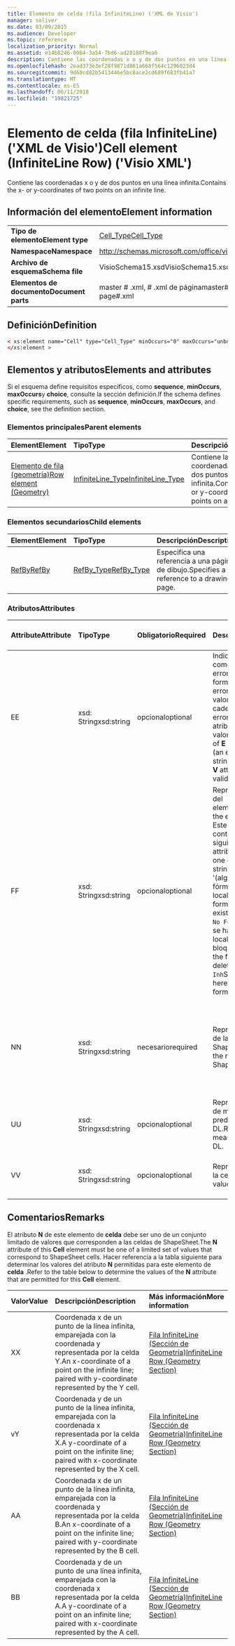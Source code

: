 ```yaml
---
title: Elemento de celda (fila InfiniteLine) ('XML de Visio')
manager: soliver
ms.date: 03/09/2015
ms.audience: Developer
ms.topic: reference
localization_priority: Normal
ms.assetid: e14b8246-0064-3a54-7bd6-ad28180f9ea6
description: Contiene las coordenadas x o y de dos puntos en una línea infinita.
ms.openlocfilehash: 2ead373e3ef28f9871d861a668f564c1296023d4
ms.sourcegitcommit: 9d60cd82b5413446e5bc8ace2cd689f683fb41a7
ms.translationtype: MT
ms.contentlocale: es-ES
ms.lasthandoff: 06/11/2018
ms.locfileid: "19821725"
---
```

# <a name="cell-element-infiniteline-row-visio-xml"></a><span data-ttu-id="24ce5-103">Elemento de celda (fila InfiniteLine) ('XML de Visio')</span><span class="sxs-lookup"><span data-stu-id="24ce5-103">Cell element (InfiniteLine Row) ('Visio XML')</span></span>

<span data-ttu-id="24ce5-104">Contiene las coordenadas x o y de dos puntos en una línea infinita.</span><span class="sxs-lookup"><span data-stu-id="24ce5-104">Contains the x- or y-coordinates of two points on an infinite line.</span></span>
  
## <a name="element-information"></a><span data-ttu-id="24ce5-105">Información del elemento</span><span class="sxs-lookup"><span data-stu-id="24ce5-105">Element information</span></span>

|||
|:-----|:-----|
|<span data-ttu-id="24ce5-106">**Tipo de elemento**</span><span class="sxs-lookup"><span data-stu-id="24ce5-106">**Element type**</span></span> <br/> |[<span data-ttu-id="24ce5-107">Cell_Type</span><span class="sxs-lookup"><span data-stu-id="24ce5-107">Cell_Type</span></span>](cell_type-complextypevisio-xml.md) <br/> |
|<span data-ttu-id="24ce5-108">**Namespace**</span><span class="sxs-lookup"><span data-stu-id="24ce5-108">**Namespace**</span></span> <br/> |http://schemas.microsoft.com/office/visio/2012/main  <br/> |
|<span data-ttu-id="24ce5-109">**Archivo de esquema**</span><span class="sxs-lookup"><span data-stu-id="24ce5-109">**Schema file**</span></span> <br/> |<span data-ttu-id="24ce5-110">VisioSchema15.xsd</span><span class="sxs-lookup"><span data-stu-id="24ce5-110">VisioSchema15.xsd</span></span>  <br/> |
|<span data-ttu-id="24ce5-111">**Elementos de documento**</span><span class="sxs-lookup"><span data-stu-id="24ce5-111">**Document parts**</span></span> <br/> |<span data-ttu-id="24ce5-112">master # .xml, # .xml de página</span><span class="sxs-lookup"><span data-stu-id="24ce5-112">master#.xml, page#.xml</span></span>  <br/> |
   
## <a name="definition"></a><span data-ttu-id="24ce5-113">Definición</span><span class="sxs-lookup"><span data-stu-id="24ce5-113">Definition</span></span>

```XML
< xs:element name="Cell" type="Cell_Type" minOccurs="0" maxOccurs="unbounded" >
</xs:element >
```

## <a name="elements-and-attributes"></a><span data-ttu-id="24ce5-114">Elementos y atributos</span><span class="sxs-lookup"><span data-stu-id="24ce5-114">Elements and attributes</span></span>

<span data-ttu-id="24ce5-115">Si el esquema define requisitos específicos, como **sequence**, **minOccurs**, **maxOccurs**y **choice**, consulte la sección definición.</span><span class="sxs-lookup"><span data-stu-id="24ce5-115">If the schema defines specific requirements, such as **sequence**, **minOccurs**, **maxOccurs**, and **choice**, see the definition section.</span></span> 
  
### <a name="parent-elements"></a><span data-ttu-id="24ce5-116">Elementos principales</span><span class="sxs-lookup"><span data-stu-id="24ce5-116">Parent elements</span></span>

|<span data-ttu-id="24ce5-117">**Element**</span><span class="sxs-lookup"><span data-stu-id="24ce5-117">**Element**</span></span>|<span data-ttu-id="24ce5-118">**Tipo**</span><span class="sxs-lookup"><span data-stu-id="24ce5-118">**Type**</span></span>|<span data-ttu-id="24ce5-119">**Descripción**</span><span class="sxs-lookup"><span data-stu-id="24ce5-119">**Description**</span></span>|
|:-----|:-----|:-----|
|[<span data-ttu-id="24ce5-120">Elemento de fila (geometría)</span><span class="sxs-lookup"><span data-stu-id="24ce5-120">Row element (Geometry)</span></span>](row-element-geometry-sectionvisio-xml.md) <br/> |[<span data-ttu-id="24ce5-121">InfiniteLine_Type</span><span class="sxs-lookup"><span data-stu-id="24ce5-121">InfiniteLine_Type</span></span>](infiniteline_type-complextypevisio-xml.md) <br/> |<span data-ttu-id="24ce5-122">Contiene las coordenadas x o y de dos puntos en una línea infinita.</span><span class="sxs-lookup"><span data-stu-id="24ce5-122">Contains the x- or y-coordinates of two points on an infinite line.</span></span>  <br/> |
   
### <a name="child-elements"></a><span data-ttu-id="24ce5-123">Elementos secundarios</span><span class="sxs-lookup"><span data-stu-id="24ce5-123">Child elements</span></span>

|<span data-ttu-id="24ce5-124">**Element**</span><span class="sxs-lookup"><span data-stu-id="24ce5-124">**Element**</span></span>|<span data-ttu-id="24ce5-125">**Tipo**</span><span class="sxs-lookup"><span data-stu-id="24ce5-125">**Type**</span></span>|<span data-ttu-id="24ce5-126">**Descripción**</span><span class="sxs-lookup"><span data-stu-id="24ce5-126">**Description**</span></span>|
|:-----|:-----|:-----|
|[<span data-ttu-id="24ce5-127">RefBy</span><span class="sxs-lookup"><span data-stu-id="24ce5-127">RefBy</span></span>](refby-element-cell_type-complextypevisio-xml.md) <br/> |[<span data-ttu-id="24ce5-128">RefBy_Type</span><span class="sxs-lookup"><span data-stu-id="24ce5-128">RefBy_Type</span></span>](refby_type-complextypevisio-xml.md) <br/> |<span data-ttu-id="24ce5-129">Especifica una referencia a una página de dibujo.</span><span class="sxs-lookup"><span data-stu-id="24ce5-129">Specifies a reference to a drawing page.</span></span>  <br/> |
   
### <a name="attributes"></a><span data-ttu-id="24ce5-130">Atributos</span><span class="sxs-lookup"><span data-stu-id="24ce5-130">Attributes</span></span>

|<span data-ttu-id="24ce5-131">**Attribute**</span><span class="sxs-lookup"><span data-stu-id="24ce5-131">**Attribute**</span></span>|<span data-ttu-id="24ce5-132">**Tipo**</span><span class="sxs-lookup"><span data-stu-id="24ce5-132">**Type**</span></span>|<span data-ttu-id="24ce5-133">**Obligatorio**</span><span class="sxs-lookup"><span data-stu-id="24ce5-133">**Required**</span></span>|<span data-ttu-id="24ce5-134">**Descripción**</span><span class="sxs-lookup"><span data-stu-id="24ce5-134">**Description**</span></span>|<span data-ttu-id="24ce5-135">**Valores posibles**</span><span class="sxs-lookup"><span data-stu-id="24ce5-135">**Possible values**</span></span>|
|:-----|:-----|:-----|:-----|:-----|
|<span data-ttu-id="24ce5-136">E</span><span class="sxs-lookup"><span data-stu-id="24ce5-136">E</span></span>  <br/> |<span data-ttu-id="24ce5-137">xsd: String</span><span class="sxs-lookup"><span data-stu-id="24ce5-137">xsd:string</span></span>  <br/> |<span data-ttu-id="24ce5-138">opcional</span><span class="sxs-lookup"><span data-stu-id="24ce5-138">optional</span></span>  <br/> |<span data-ttu-id="24ce5-139">Indica que la fórmula da como resultado un error.</span><span class="sxs-lookup"><span data-stu-id="24ce5-139">Indicates that the formula evaluates to an error.</span></span> <span data-ttu-id="24ce5-140">El valor de **E** es el valor actual (una cadena de mensaje de error); el valor del atributo **V** es el último valor válido.</span><span class="sxs-lookup"><span data-stu-id="24ce5-140">The value of **E** is the current value (an error message string); the value of the **V** attribute is the last valid value.</span></span>  <br/> |<span data-ttu-id="24ce5-141">Una cadena de mensaje de error.</span><span class="sxs-lookup"><span data-stu-id="24ce5-141">An error message string.</span></span>  <br/> |
|<span data-ttu-id="24ce5-142">F</span><span class="sxs-lookup"><span data-stu-id="24ce5-142">F</span></span>  <br/> |<span data-ttu-id="24ce5-143">xsd: String</span><span class="sxs-lookup"><span data-stu-id="24ce5-143">xsd:string</span></span>  <br/> |<span data-ttu-id="24ce5-144">opcional</span><span class="sxs-lookup"><span data-stu-id="24ce5-144">optional</span></span>  <br/> | <span data-ttu-id="24ce5-145">Representa la fórmula del elemento.</span><span class="sxs-lookup"><span data-stu-id="24ce5-145">Represents the element's formula.</span></span> <span data-ttu-id="24ce5-146">Este atributo puede contener uno de las siguientes cadenas:</span><span class="sxs-lookup"><span data-stu-id="24ce5-146">This attribute can contain one of the following strings:</span></span>  <br/>  <span data-ttu-id="24ce5-147">'(algunos fórmula)' Si la fórmula existe localmente</span><span class="sxs-lookup"><span data-stu-id="24ce5-147">'(some formula)' if the formula exists locally</span></span>  <br/>  <span data-ttu-id="24ce5-148">`No Formula`Si la fórmula se ha eliminado localmente o bloqueada</span><span class="sxs-lookup"><span data-stu-id="24ce5-148">`No Formula` if the formula is locally deleted or blocked</span></span>  <br/>  <span data-ttu-id="24ce5-149">`Inh`Si la fórmula es heredada.</span><span class="sxs-lookup"><span data-stu-id="24ce5-149">`Inh` if the formula is inherited.</span></span>  <br/> |<span data-ttu-id="24ce5-150">Una fórmula.</span><span class="sxs-lookup"><span data-stu-id="24ce5-150">A formula.</span></span>  <br/> |
|<span data-ttu-id="24ce5-151">N</span><span class="sxs-lookup"><span data-stu-id="24ce5-151">N</span></span>  <br/> |<span data-ttu-id="24ce5-152">xsd: String</span><span class="sxs-lookup"><span data-stu-id="24ce5-152">xsd:string</span></span>  <br/> |<span data-ttu-id="24ce5-153">necesario</span><span class="sxs-lookup"><span data-stu-id="24ce5-153">required</span></span>  <br/> |<span data-ttu-id="24ce5-154">Representa el nombre de la celda ShapeSheet.</span><span class="sxs-lookup"><span data-stu-id="24ce5-154">Represents the name of the ShapeSheet cell.</span></span>  <br/> |<span data-ttu-id="24ce5-155">El nombre de la celda ShapeSheet.</span><span class="sxs-lookup"><span data-stu-id="24ce5-155">The name of the ShapeSheet cell.</span></span>  <br/> <span data-ttu-id="24ce5-156">Vea la sección comentarios que aparece a continuación.</span><span class="sxs-lookup"><span data-stu-id="24ce5-156">See the Remarks section below.</span></span>  <br/> |
|<span data-ttu-id="24ce5-157">U</span><span class="sxs-lookup"><span data-stu-id="24ce5-157">U</span></span>  <br/> |<span data-ttu-id="24ce5-158">xsd: String</span><span class="sxs-lookup"><span data-stu-id="24ce5-158">xsd:string</span></span>  <br/> |<span data-ttu-id="24ce5-159">opcional</span><span class="sxs-lookup"><span data-stu-id="24ce5-159">optional</span></span>  <br/> |<span data-ttu-id="24ce5-160">Representa una unidad de medida, el valor predeterminado es DL.</span><span class="sxs-lookup"><span data-stu-id="24ce5-160">Represents a unit of measure The default is DL.</span></span>  <br/> |<span data-ttu-id="24ce5-161">Las unidades de la celda.</span><span class="sxs-lookup"><span data-stu-id="24ce5-161">The units of the cell.</span></span>  <br/> |
|<span data-ttu-id="24ce5-162">V</span><span class="sxs-lookup"><span data-stu-id="24ce5-162">V</span></span>  <br/> |<span data-ttu-id="24ce5-163">xsd: String</span><span class="sxs-lookup"><span data-stu-id="24ce5-163">xsd:string</span></span>  <br/> |<span data-ttu-id="24ce5-164">opcional</span><span class="sxs-lookup"><span data-stu-id="24ce5-164">optional</span></span>  <br/> |<span data-ttu-id="24ce5-165">Representa el valor de la celda.</span><span class="sxs-lookup"><span data-stu-id="24ce5-165">Represents the value of the cell.</span></span>  <br/> |<span data-ttu-id="24ce5-166">El valor de la celda ShapeSheet.</span><span class="sxs-lookup"><span data-stu-id="24ce5-166">The value of the ShapeSheet cell.</span></span>  <br/> |
   
## <a name="remarks"></a><span data-ttu-id="24ce5-167">Comentarios</span><span class="sxs-lookup"><span data-stu-id="24ce5-167">Remarks</span></span>

<span data-ttu-id="24ce5-168">El atributo **N** de este elemento de **celda** debe ser uno de un conjunto limitado de valores que corresponden a las celdas de ShapeSheet.</span><span class="sxs-lookup"><span data-stu-id="24ce5-168">The **N** attribute of this **Cell** element must be one of a limited set of values that correspond to ShapeSheet cells.</span></span> <span data-ttu-id="24ce5-169">Hacer referencia a la tabla siguiente para determinar los valores del atributo **N** permitidas para este elemento de **celda** .</span><span class="sxs-lookup"><span data-stu-id="24ce5-169">Refer to the table below to determine the values of the **N** attribute that are permitted for this **Cell** element.</span></span> 
  
|<span data-ttu-id="24ce5-170">**Valor**</span><span class="sxs-lookup"><span data-stu-id="24ce5-170">**Value**</span></span>|<span data-ttu-id="24ce5-171">**Descripción**</span><span class="sxs-lookup"><span data-stu-id="24ce5-171">**Description**</span></span>|<span data-ttu-id="24ce5-172">**Más información**</span><span class="sxs-lookup"><span data-stu-id="24ce5-172">**More information**</span></span>|
|:-----|:-----|:-----|
|<span data-ttu-id="24ce5-173">X</span><span class="sxs-lookup"><span data-stu-id="24ce5-173">X</span></span>  <br/> |<span data-ttu-id="24ce5-174">Coordenada x de un punto de la línea infinita, emparejada con la coordenada y representada por la celda Y.</span><span class="sxs-lookup"><span data-stu-id="24ce5-174">An x-coordinate of a point on the infinite line; paired with y-coordinate represented by the Y cell.</span></span>  <br/> |[<span data-ttu-id="24ce5-175">Fila InfiniteLine (Sección de Geometría)</span><span class="sxs-lookup"><span data-stu-id="24ce5-175">InfiniteLine Row (Geometry Section)</span></span>](infiniteline-row-geometry-section.md) <br/> |
|<span data-ttu-id="24ce5-176">v</span><span class="sxs-lookup"><span data-stu-id="24ce5-176">Y</span></span>  <br/> |<span data-ttu-id="24ce5-177">Coordenada y de un punto de la línea infinita, emparejada con la coordenada x representada por la celda X.</span><span class="sxs-lookup"><span data-stu-id="24ce5-177">A y-coordinate of a point on the infinite line; paired with x-coordinate represented by the X cell.</span></span>  <br/> |[<span data-ttu-id="24ce5-178">Fila InfiniteLine (Sección de Geometría)</span><span class="sxs-lookup"><span data-stu-id="24ce5-178">InfiniteLine Row (Geometry Section)</span></span>](infiniteline-row-geometry-section.md) <br/> |
|<span data-ttu-id="24ce5-179">A</span><span class="sxs-lookup"><span data-stu-id="24ce5-179">A</span></span>  <br/> |<span data-ttu-id="24ce5-180">Coordenada x de un punto de la línea infinita, emparejada con la coordenada y representada por la celda B.</span><span class="sxs-lookup"><span data-stu-id="24ce5-180">An x-coordinate of a point on the infinite line; paired with y-coordinate represented by the B cell.</span></span>  <br/> |[<span data-ttu-id="24ce5-181">Fila InfiniteLine (Sección de Geometría)</span><span class="sxs-lookup"><span data-stu-id="24ce5-181">InfiniteLine Row (Geometry Section)</span></span>](infiniteline-row-geometry-section.md) <br/> |
|<span data-ttu-id="24ce5-182">B</span><span class="sxs-lookup"><span data-stu-id="24ce5-182">B</span></span>  <br/> |<span data-ttu-id="24ce5-183">Coordenada y de un punto de una línea infinita, emparejada con la coordenada x representada por la celda A.</span><span class="sxs-lookup"><span data-stu-id="24ce5-183">A y-coordinate of a point on an infinite line; paired with x-coordinate represented by the A cell.</span></span>  <br/> |[<span data-ttu-id="24ce5-184">Fila InfiniteLine (Sección de Geometría)</span><span class="sxs-lookup"><span data-stu-id="24ce5-184">InfiniteLine Row (Geometry Section)</span></span>](infiniteline-row-geometry-section.md) <br/> |
   

